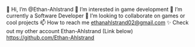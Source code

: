 👋 Hi, I’m @Ethan-Ahlstrand
👀 I’m interested in game development
🌱 I’m currently a Software Developer
💞️ I’m looking to collaborate on games or cool projects
📫 How to reach me ethanahlstrand02@gmail.com
✨ Check out my other account Ethan-Ahlstrand (Link below)
https://github.com/Ethan-Ahlstrand

<!---
JaCrispySSB/JaCrispySSB is a ✨ special ✨ repository because its `README.md` (this file) appears on your GitHub profile.
You can click the Preview link to take a look at your changes.
--->
